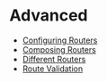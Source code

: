 # Advanced

* [Configuring Routers](configuring_routers.md)
* [Composing Routers](composing_routers.md)
* [Different Routers](different_routers.md)
* [Route Validation](route_validation.md)
